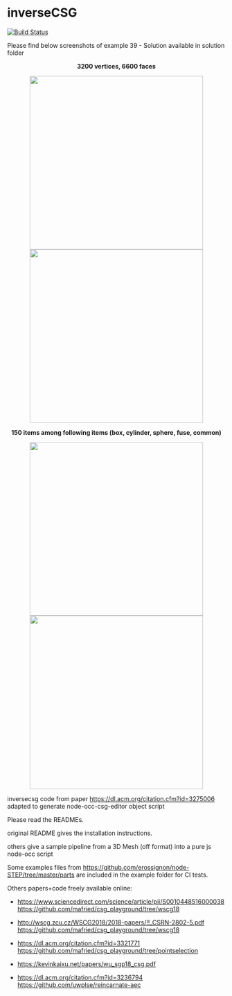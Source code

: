 # inverseCSG
[![Build Status](https://travis-ci.com/antonymarion/inverseCSG.svg?branch=master)](https://travis-ci.com/antonymarion/inverseCSG)


Please find below screenshots of example 39 - Solution available in solution folder


<p align="center">
   <b>3200 vertices, 6600 faces</b>
</p>
<p align="center">
   <img width="400" src="https://github.com/antonymarion/inverseCSG/raw/master/meshlab_box.png">
    <img width="400" src="https://github.com/antonymarion/inverseCSG/raw/master/meshlab_box_rear.png">
</p>


<p align="center">
 <b>150 items among following items (box, cylinder, sphere, fuse, common)</b>
</p>
<p align="center">
   <img width="400" src="https://github.com/antonymarion/inverseCSG/raw/master/nodeOCC_box.png">
   <img width="400" src="https://github.com/antonymarion/inverseCSG/raw/master/nodeOCC_box_rear.png">
</p>


inversecsg code from paper https://dl.acm.org/citation.cfm?id=3275006 adapted to generate node-occ-csg-editor object script

Please read the READMEs.

original README gives the installation instructions.

others give a sample pipeline from a 3D Mesh (off format) into a pure js node-occ script

Some examples files from https://github.com/erossignon/node-STEP/tree/master/parts are included in the example folder for CI tests.

Others papers+code freely available online:

* https://www.sciencedirect.com/science/article/pii/S0010448516000038
https://github.com/mafried/csg_playground/tree/wscg18

* http://wscg.zcu.cz/WSCG2018/2018-papers/!!_CSRN-2802-5.pdf
https://github.com/mafried/csg_playground/tree/wscg18


* https://dl.acm.org/citation.cfm?id=3321771
https://github.com/mafried/csg_playground/tree/pointselection


* https://kevinkaixu.net/papers/wu_sgp18_csg.pdf

* https://dl.acm.org/citation.cfm?id=3236794
https://github.com/uwplse/reincarnate-aec

